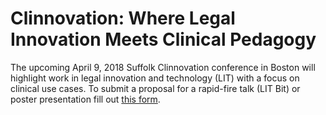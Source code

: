 # Clinnovation: Where Legal Innovation Meets Clinical Pedagogy

The upcoming April 9, 2018 Suffolk Clinnovation conference in Boston will highlight work in legal innovation and technology (LIT) with a focus on clinical use cases. To submit a proposal for a rapid-fire talk (LIT Bit) or poster presentation fill out [this form](https://docs.google.com/forms/d/1uLfFJ8bwC_TqrismZy8lRbfna3REJ15dEloEs0EFb-0/edit). 

